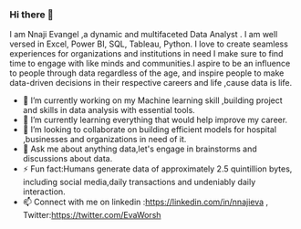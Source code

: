 ### Hi there 👋
I am Nnaji Evangel ,a dynamic and multifaceted Data Analyst . I am well versed in Excel, Power BI, SQL, Tableau, Python. I love to create seamless experiences for organizations and institutions in need I make sure to find time to engage with like minds and communities.I aspire to be an influence to people through data regardless of the age, and inspire people to make data-driven decisions in their respective careers and life ,cause data is life.

- 🔭 I’m currently working on my Machine learning skill ,building project and skills in data analysis with essential tools.
- 🌱 I’m currently learning everything that would help improve my career.
- 👯 I’m looking to collaborate on building efficient models for hospital ,businesses and organizations in need of it.
- 💬 Ask me about anything data,let's engage in brainstorms and discussions about data.
- ⚡ Fun fact:Humans generate data of approximately 2.5 quintillion bytes, including social media,daily transactions and undeniably daily interaction.
- 📫 Connect with me on linkedin :https://linkedin.com/in/nnajieva , Twitter:https://twitter.com/EvaWorsh
